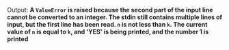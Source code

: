 Output: **A `ValueError` is raised because the second part of the input line cannot be converted to an integer. The stdin still contains multiple lines of input, but the first line has been read. `n` is not less than `k`. The current value of `n` is equal to `k`, and 'YES' is being printed, and the number 1 is printed**